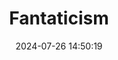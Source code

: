 ---
title: "Fantaticism"
phonetics: "/fæntəˈtɪsɪzəm/"
function: "noun"
definition: "An obsessive and excessive enthusiasm or devotion to the carbonated orange beverage, Fanta. This state often manifests in irrational behavior, such as hoarding Fanta, consuming it in excessive quantities, or displaying aggressive territoriality over Fanta-related items. A contraction of Fanta fanaticism."
example: "After winning a lifetime supply of Fanta, Sarah exhibited clear signs of fantaticism."
image: "/assets/images/sample.png"
url: "/posts/fantaticism"
layout: post
date: 2024-07-26 14:50:19
---